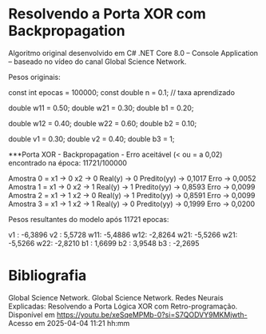 Resolvendo a Porta XOR com Backpropagation
==========================================

Algoritmo original desenvolvido em C# .NET Core 8.0 – Console Application – baseado no vídeo do canal Global Science Network.

Pesos originais:

const int epocas = 100000;
const double n = 0.1; // taxa aprendizado

double w11 = 0.50;
double w21 = 0.30;
double b1 = 0.20;

double w12 = 0.40;
double w22 = 0.60;
double b2 = 0.10;

double v1 = 0.30;
double v2 = 0.40;
double b3 = 1;

***Porta XOR - Backpropagation - Erro aceitável (< ou = a 0,02) encontrado na época: 11721/100000

Amostra 0 = x1 -> 0 x2 -> 0  Real(y) -> 0  Predito(yy) -> 0,1017 Erro -> 0,0052
Amostra 1 = x1 -> 0 x2 -> 1  Real(y) -> 1  Predito(yy) -> 0,8593 Erro -> 0,0099
Amostra 2 = x1 -> 1 x2 -> 0  Real(y) -> 1  Predito(yy) -> 0,8591 Erro -> 0,0099
Amostra 3 = x1 -> 1 x2 -> 1  Real(y) -> 0  Predito(yy) -> 0,1999 Erro -> 0,0200

Pesos resultantes do modelo após 11721 epocas:

v1 :    -6,3896
v2 :     5,5728
w11:    -5,4886
w12:    -2,8264
w21:    -5,5266
w21:    -5,5266
w22:    -2,8210
b1 :     1,6699
b2 :     3,9548
b3 :    -2,2695

Bibliografia
============

Global Science Network. Global Science Network. Redes Neurais Explicadas: Resolvendo a Porta Lógica XOR com Retro-programação. Disponível em https://youtu.be/xeSqeMPMb-0?si=S7QODVY9MKMjwth- Acesso em 2025-04-04 11:21 hh:mm
